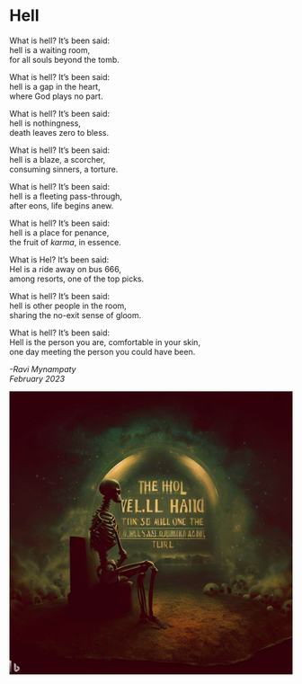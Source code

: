 # Hell

What is hell? It’s been said:  
hell is a waiting room,  
for all souls beyond the tomb.  

What is hell? It’s been said:  
hell is a gap in the heart,  
where God plays no part.   

What is hell? It’s been said:  
hell is nothingness,  
death leaves zero to bless.   

What is hell? It’s been said:  
hell is a blaze, a scorcher,  
consuming sinners, a torture.   

What is hell? It’s been said:  
hell is a fleeting pass-through,  
after eons, life begins anew.   

What is hell? It’s been said:  
hell is a place for penance,  
the fruit of _karma_, in essence.  

What is Hel? It’s been said:  
Hel is a ride away on bus 666,  
among resorts, one of the top picks.  

What is hell? It’s been said:  
hell is other people in the room,   
sharing the no-exit sense of gloom.  

What is hell? It’s been said:  
Hell is the person you are, comfortable in your skin,  
one day meeting the person you could have been.  

_-Ravi Mynampaty_  
_February 2023_

![Hell as a waiting room.](assets/images/hell2.jpeg)
